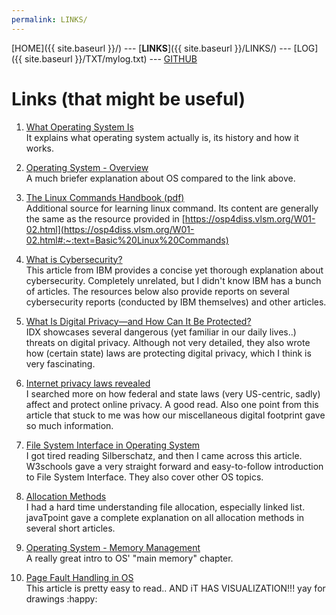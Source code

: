 ```yaml
---
permalink: LINKS/
---
```

[HOME]({{ site.baseurl }}/) ---
[**LINKS**]({{ site.baseurl }}/LINKS/) ---
[LOG]({{ site.baseurl }}/TXT/mylog.txt) ---
[GITHUB](https://github.com/fresst/os222)

# Links (that might be useful)
1. [What Operating System Is](https://www.guru99.com/operating-system-tutorial.html)<br>
It explains what operating system actually is, its history and how it works.
  
2. [Operating System - Overview](https://www.tutorialspoint.com/operating_system/os_overview.htm)<br>
A much briefer explanation about OS compared to the link above.
  
3. [The Linux Commands Handbook (pdf)](https://bjpcjp.github.io/pdfs/devops/linux-commands-handbook.pdf)<br>
Additional source for learning linux command. Its content are generally the same as the resource provided in [https://osp4diss.vlsm.org/W01-02.html](https://osp4diss.vlsm.org/W01-02.html#:~:text=Basic%20Linux%20Commands)

4. [What is Cybersecurity?](https://www.ibm.com/topics/cybersecurity)<br>
This article from IBM provides a concise yet thorough explanation about cybersecurity. Completely unrelated, but I didn't know IBM has a bunch of articles. The resources below also provide reports on several cybersecurity reports (conducted by IBM themselves) and other articles.

5. [What Is Digital Privacy—and How Can It Be Protected?](https://www.idx.us/knowledge-center/what-is-digital-privacy-and-how-can-it-be-protected)<br>
IDX showcases several dangerous (yet familiar in our daily lives..) threats on digital privacy.
Although not very detailed, they also wrote how (certain state) laws are protecting digital privacy, which I think is very fascinating.

6. [Internet privacy laws revealed](https://legal.thomsonreuters.com/en/insights/articles/how-your-personal-information-is-protected-online)<br>
I searched more on how federal and state laws (very US-centric, sadly) affect and protect online privacy. A good read.
Also one point from this article that stuck to me was how our miscellaneous digital footprint gave so much information.

7. [File System Interface in Operating System](https://www.w3schools.in/operating-system/file-system-interface)<br>
I got tired reading Silberschatz, and then I came across this article. 
W3schools gave a very straight forward and easy-to-follow introduction to File System Interface. They also cover other OS topics.

8. [Allocation Methods](https://www.javatpoint.com/os-linked-list-allocation)<br>
I had a hard time understanding file allocation, especially linked list. 
javaTpoint gave a complete explanation on all allocation methods in several short articles.

9. [Operating System - Memory Management](https://www.tutorialspoint.com/operating_system/os_memory_management.htm)<br>
A really great intro to OS' "main memory" chapter.

10. [Page Fault Handling in OS](https://www.javatpoint.com/page-fault-handling-in-operating-system)<br>
This article is pretty easy to read.. AND iT HAS VISUALIZATION!!! yay for drawings :happy:

